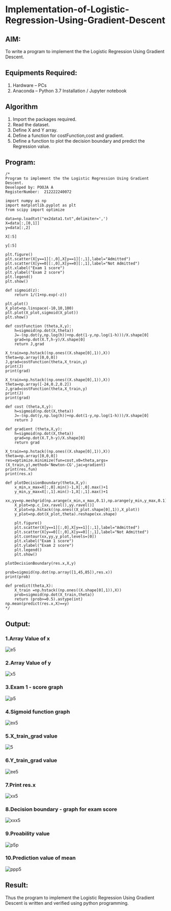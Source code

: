 # Implementation-of-Logistic-Regression-Using-Gradient-Descent

## AIM:
To write a program to implement the the Logistic Regression Using Gradient Descent.

## Equipments Required:
1. Hardware – PCs
2. Anaconda – Python 3.7 Installation / Jupyter notebook

## Algorithm
1. Import the packages required.
2. Read the dataset.
3. Define X and Y array.
4. Define a function for costFunction,cost and gradient.
5. Define a function to plot the decision boundary and predict the Regression value.

## Program:
```
/*
Program to implement the the Logistic Regression Using Gradient Descent.
Developed by: POOJA A
RegisterNumber:  212222240072

import numpy as np
import matplotlib.pyplot as plt
from scipy import optimize

data=np.loadtxt("ex2data1.txt",delimiter=',')
X=data[:,[0,1]]
y=data[:,2]

X[:5]

y[:5]

plt.figure()
plt.scatter(X[y==1][:,0],X[y==1][:,1],label="Admitted")
plt.scatter(X[y==0][:,0],X[y==0][:,1],label="Not Admitted")
plt.xlabel("Exam 1 score")
plt.ylabel("Exam 2 score")
plt.legend()
plt.show()

def sigmoid(z):
    return 1/(1+np.exp(-z))

plt.plot()
X_plot=np.linspace(-10,10,100)
plt.plot(X_plot,sigmoid(X_plot))
plt.show()

def costFunction (theta,X,y):
    h=sigmoid(np.dot(X,theta))
    J=-(np.dot(y,np.log(h))+np.dot(1-y,np.log(1-h)))/X.shape[0]
    grad=np.dot(X.T,h-y)/X.shape[0]
    return J,grad

X_train=np.hstack((np.ones((X.shape[0],1)),X))
theta=np.array([0,0,0])
J,grad=costFunction(theta,X_train,y)
print(J)
print(grad)

X_train=np.hstack((np.ones((X.shape[0],1)),X))
theta=np.array([-24,0.2,0.2])
J,grad=costFunction(theta,X_train,y)
print(J)
print(grad)

def cost (theta,X,y):
    h=sigmoid(np.dot(X,theta))
    J=-(np.dot(y,np.log(h))+np.dot(1-y,np.log(1-h)))/X.shape[0]
    return J

def gradient (theta,X,y):
    h=sigmoid(np.dot(X,theta))
    grad=np.dot(X.T,h-y)/X.shape[0]
    return grad

X_train=np.hstack((np.ones((X.shape[0],1)),X))
theta=np.array([0,0,0])
res=optimize.minimize(fun=cost,x0=theta,args=(X_train,y),method='Newton-CG',jac=gradient)
print(res.fun)
print(res.x)

def plotDecisionBoundary(theta,X,y):
    x_min,x_max=X[:,0].min()-1,X[:,0].max()+1
    y_min,y_max=X[:,1].min()-1,X[:,1].max()+1
    xx,yy=np.meshgrid(np.arange(x_min,x_max,0.1),np.arange(y_min,y_max,0.1))
    X_plot=np.c_[xx.ravel(),yy.ravel()]
    X_plot=np.hstack((np.ones((X_plot.shape[0],1)),X_plot))
    y_plot=np.dot(X_plot,theta).reshape(xx.shape)
    
    plt.figure()
    plt.scatter(X[y==1][:,0],X[y==1][:,1],label="Admitted")
    plt.scatter(X[y==0][:,0],X[y==0][:,1],label="Not Admitted")
    plt.contour(xx,yy,y_plot,levels=[0])
    plt.xlabel("Exam 1 score")
    plt.ylabel("Exam 2 score")
    plt.legend()
    plt.show()

plotDecisionBoundary(res.x,X,y)

prob=sigmoid(np.dot(np.array([1,45,85]),res.x))
print(prob)

def predict(theta,X):
    X_train =np.hstack((np.ones((X.shape[0],1)),X))
    prob=sigmoid(np.dot(X_train,theta))
    return (prob>=0.5).astype(int)
np.mean(predict(res.x,X)==y)
*/
```

## Output:
### 1.Array Value of x
![e5](https://user-images.githubusercontent.com/119390329/236677709-b8811b0d-77cd-4c78-9484-f6fa00c85757.png)

### 2.Array Value of y
![x5](https://user-images.githubusercontent.com/119390329/236677746-4266f3fe-4c57-4849-9103-d42cd6836046.png)

### 3.Exam 1 - score graph
![p5](https://user-images.githubusercontent.com/119390329/236677760-16c92efc-daaf-4d66-9fc6-02bb6cd01835.png)

### 4.Sigmoid function graph
![ex5](https://user-images.githubusercontent.com/119390329/236677781-9caee7a0-d353-4b3e-af81-a3a641ece196.png)

### 5.X_train_grad value
![5](https://user-images.githubusercontent.com/119390329/236677840-80fcaac5-a2a9-4b62-8e0f-fe36648d2ec0.png)

### 6.Y_train_grad value
![ee5](https://user-images.githubusercontent.com/119390329/236677854-f7505b79-c27c-4dfc-9173-7fe437dd036f.png)

### 7.Print res.x
![xx5](https://user-images.githubusercontent.com/119390329/236677864-98ec539a-f768-4272-aac3-5b65471394a8.png)

### 8.Decision boundary - graph for exam score
![xxx5](https://user-images.githubusercontent.com/119390329/236677788-bf0ebcb5-c00b-4890-847e-6ba5ab241d61.png)

### 9.Proability value 
![p5p](https://user-images.githubusercontent.com/119390329/236677944-e2267df6-6700-48de-abc9-621c92548129.png)

### 10.Prediction value of mean
![ppp5](https://user-images.githubusercontent.com/119390329/236677976-e407b486-ea71-43be-a1b7-8bc289855c60.png)

## Result:
Thus the program to implement the Logistic Regression Using Gradient Descent is written and verified using python programming.
